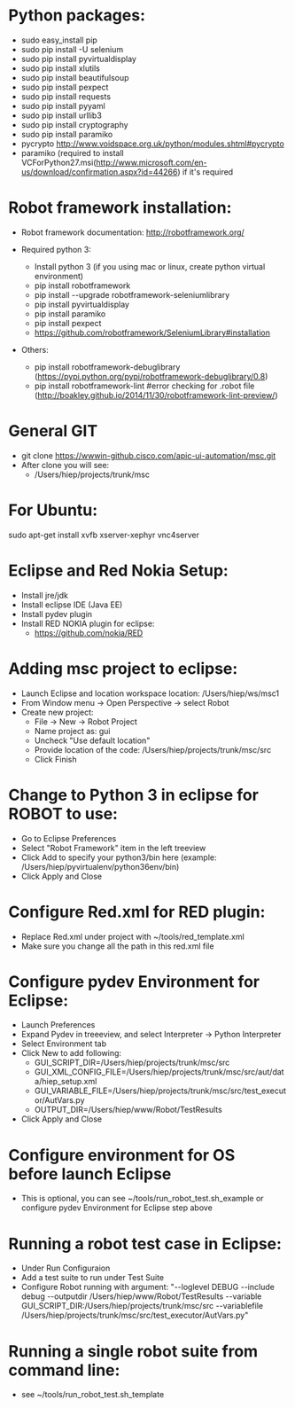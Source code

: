 # Python packages:
- sudo easy_install pip
- sudo pip install -U selenium
- sudo pip install pyvirtualdisplay
- sudo pip install xlutils
- sudo pip install beautifulsoup
- sudo pip install pexpect
- sudo pip install requests
- sudo pip install pyyaml
- sudo pip install urllib3
- sudo pip install cryptography
- sudo pip install paramiko
- pycrypto http://www.voidspace.org.uk/python/modules.shtml#pycrypto
- paramiko (required to install VCForPython27.msi(http://www.microsoft.com/en-us/download/confirmation.aspx?id=44266) if it's required

# Robot framework installation:
- Robot framework documentation: http://robotframework.org/
- Required python 3:
  - Install python 3 (if you using mac or linux, create python virtual environment)
  - pip install robotframework
  - pip install --upgrade robotframework-seleniumlibrary
  - pip install pyvirtualdisplay
  - pip install paramiko
  - pip install pexpect
  - https://github.com/robotframework/SeleniumLibrary#installation

- Others:
  - pip install robotframework-debuglibrary (https://pypi.python.org/pypi/robotframework-debuglibrary/0.8)
  - pip install robotframework-lint #error checking for .robot file (http://boakley.github.io/2014/11/30/robotframework-lint-preview/)

# General GIT
 - git clone https://wwwin-github.cisco.com/apic-ui-automation/msc.git
 - After clone you will see:
   - /Users/hiep/projects/trunk/msc

# For Ubuntu:
sudo apt-get install xvfb xserver-xephyr vnc4server

# Eclipse and Red Nokia Setup:
- Install jre/jdk
- Install eclipse IDE (Java EE)
- Install pydev plugin
- Install RED NOKIA plugin for eclipse:
  - https://github.com/nokia/RED

# Adding msc project to eclipse:
- Launch Eclipse and location workspace location: /Users/hiep/ws/msc1
- From Window menu -> Open Perspective -> select Robot
- Create new project:
  - File -> New -> Robot Project
  - Name project as: gui
  - Uncheck "Use default location"
  - Provide location of the code: /Users/hiep/projects/trunk/msc/src
  - Click Finish

# Change to Python 3 in eclipse for ROBOT to use:
- Go to Eclipse Preferences
- Select "Robot Framework" item in the left treeview
- Click Add to specify your python3/bin here (example: /Users/hiep/pyvirtualenv/python36env/bin)
- Click Apply and Close

# Configure Red.xml for RED plugin:
- Replace Red.xml under project with ~/tools/red_template.xml
- Make sure you change all the path in this red.xml file

# Configure pydev Environment for Eclipse:
- Launch Preferences
- Expand Pydev in treeeview, and select Interpreter -> Python Interpreter
- Select Environment tab
- Click New to add following:
  - GUI_SCRIPT_DIR=/Users/hiep/projects/trunk/msc/src
  - GUI_XML_CONFIG_FILE=/Users/hiep/projects/trunk/msc/src/aut/data/hiep_setup.xml
  - GUI_VARIABLE_FILE=/Users/hiep/projects/trunk/msc/src/test_executor/AutVars.py
  - OUTPUT_DIR=/Users/hiep/www/Robot/TestResults
- Click Apply and Close

# Configure environment for OS before launch Eclipse
- This is optional, you can see ~/tools/run_robot_test.sh_example or configure pydev Environment for Eclipse step above

# Running a robot test case in Eclipse:
- Under Run Configuraion
- Add a test suite to run under Test Suite
- Configure Robot running with argument:
"--loglevel DEBUG --include debug --outputdir /Users/hiep/www/Robot/TestResults --variable GUI_SCRIPT_DIR:/Users/hiep/projects/trunk/msc/src --variablefile /Users/hiep/projects/trunk/msc/src/test_executor/AutVars.py"

# Running a single robot suite from command line:
- see ~/tools/run_robot_test.sh_template





